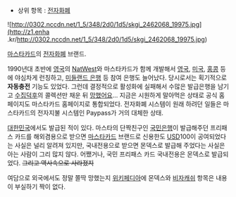   * 상위 항목 : [전자화폐](%EC%A0%84%EC%9E%90%ED%99%94%ED%8F%90.md)  

![http://0302.nccdn.net/1_5/348/2d0/1d5/skgi_2462068_19975.jpg](http://z1.enha
.kr/http://0302.nccdn.net/1_5/348/2d0/1d5/skgi_2462068_19975.jpg)

[마스타카드](%EB%A7%88%EC%8A%A4%ED%83%80%EC%B9%B4%EB%93%9C.md)의
[전자화폐](%EC%A0%84%EC%9E%90%ED%99%94%ED%8F%90.md) 브랜드.

1990년대 초반에 [영국](%EC%98%81%EA%B5%AD.md)의 [NatWest](NatWest.md)와 마스타카드가 함께
개발해서 [영국](%EC%98%81%EA%B5%AD.md), [미국](%EB%AF%B8%EA%B5%AD.md),
[홍콩](%ED%99%8D%EC%BD%A9.md) 등에 야심차게 런칭하고, [미들랜드 은행](HSBC.md) 등 참여 은행도
늘어났다. 당시로서는 획기적으로 **자동충전** 기능도 있었다. 그런데 결정적으로 활성화에 실패해서 수많은 발급은행을 남기고
[수집덕후](%EC%88%98%EC%A7%91.md)의 콜렉션만 채운 뒤
[망했어요](%EB%A7%9D%ED%96%88%EC%96%B4%EC%9A%94.md)... 지금은 시원하게 말아먹은 상태로 공식
홈페이지도 마스타카드 홈페이지로 통합되었다. 전자화폐 시스템이 원래 하려던 일들은 마스타카드의 전자지불 시스템인 Paypass가 거의 대체한
상태.

[대한민국](%EB%8C%80%ED%95%9C%EB%AF%BC%EA%B5%AD.md)에서도 발급된 적이 있다. 마스타의 단짝친구인
[국민은행](%EA%B5%AD%EB%AF%BC%EC%9D%80%ED%96%89.md)이 발급해주던 프리패스 카드를 해외겸용으로 받으면
[마스타카드](%EB%A7%88%EC%8A%A4%ED%83%80%EC%B9%B4%EB%93%9C.md) 브랜드로 신용한도
[USD](%EB%AF%B8%EA%B5%AD%20%EB%8B%AC%EB%9F%AC.md)100이 공여되었다는 사실은 널리 알려져
있지만, 국내전용으로 받으면 몬덱스로 발급해 주었다는 사실은 아는 사람이 그리 많지 않다. 어쨌거나, 국민 프리패스 카드 국내전용은 몬덱스로
발급되었다. <del>그리고 역사속으로 사라졌지</del>

여담으로 외국에서도 정말 쫄딱 망했는지
[위키페디아](%EC%9C%84%ED%82%A4%ED%8E%98%EB%94%94%EC%95%84.md)에 몬덱스와
[비자캐쉬](%EB%B9%84%EC%9E%90%EC%BA%90%EC%89%AC.md) 항목은 내용이 부실하기 짝이 없다.

